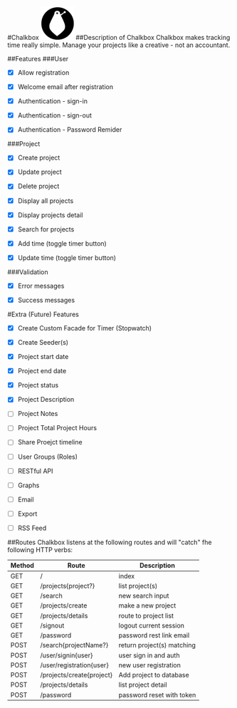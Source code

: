 #Chalkbox
![Chalkbox image](https://raw.githubusercontent.com/harrisonde/chalkbox/master/public/images/chalkbox.png "Chalkbox")
##Description of Chalkbox
Chalkbox makes tracking time really simple. Manage your projects like a creative - not an accountant. 

##Features
###User
* [x] Allow registration 

* [x] Welcome email after registration

* [x] Authentication - sign-in

* [x] Authentication - sign-out

* [x] Authentication - Password Remider

###Project
* [x] Create project

* [x] Update project

* [x] Delete project 

* [x] Display all projects

* [x] Display projects detail

* [x] Search for projects

* [x] Add time (toggle timer button)

* [x] Update time (toggle timer button)

###Validation
* [x] Error messages
 
* [x] Success messages

#Extra (Future) Features

* [x] Create Custom Facade for Timer (Stopwatch)

* [x] Create Seeder(s)

* [x] Project start date

* [x] Project end date

* [x] Project status

* [x] Project Description

* [ ] Project Notes

* [ ] Project Total Project Hours

* [ ] Share Proejct timeline

* [ ] User Groups (Roles) 

* [ ] RESTful API 

* [ ] Graphs

* [ ] Email

* [ ] Export

* [ ] RSS Feed

##Routes
Chalkbox listens at the following routes and will "catch" fhe following HTTP verbs:

| Method  | Route                     | Description                  |
|-------- | ------------------------- | ---------------------------- |
| GET     | /                         | index			             |
| GET     | /projects{project?}       | list project(s)              |
| GET     | /search				      | new search input             |
| GET     | /projects/create          | make a new project           |
| GET     | /projects/details         | route to project list        |
| GET     | /signout                  | logout current session       |
| GET     | /password                 | password rest link email     |
| POST    | /search{projectName?}     | return project(s) matching   |
| POST    | /user/signin{user}        | user sign in and auth        |
| POST    | /user/registration{user}  | new user registration        |
| POST    | /projects/create{project} | Add project to database      |
| POST    | /projects/details         | list project detail          |
| POST    | /password                 | password reset with token    |
